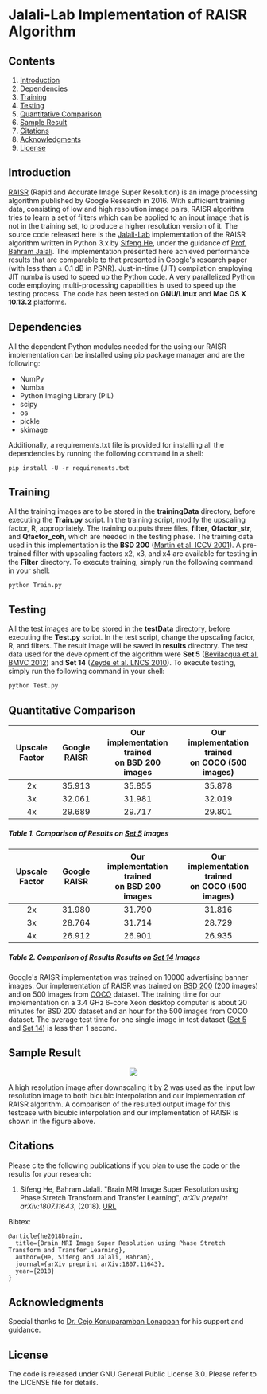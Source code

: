 # Jalali-Lab Implementation of RAISR Algorithm

## Contents
1. [Introduction](#introduction)
2. [Dependencies](#dependencies)
3. [Training](#training)
4. [Testing](#testing)
5. [Quantitative Comparison](#quantitative-comparison)
6. [Sample Result](#sample-result)
7. [Citations](#citations)
8. [Acknowledgments](#acknowledgments)
9. [License](#license)

## Introduction
[RAISR](http://ieeexplore.ieee.org/stamp/stamp.jsp?arnumber=7744595) (Rapid and Accurate Image Super Resolution) is an image processing algorithm published by Google Research in 2016. With sufficient training data, consisting of low and high resolution image pairs, RAISR algorithm tries to learn a set of filters which can be applied to an input image that is not in the training set, to produce a higher resolution version of it. The source code released here is the [Jalali-Lab](http://photonics.ucla.edu/index.html) implementation of the RAISR algorithm written in Python 3.x by [Sifeng He](https://www.linkedin.com/in/sifeng-he-969230134/), under the guidance of [Prof. Bahram Jalali](http://photonics.ucla.edu/bahram_jalali.html). The implementation presented here achieved performance results that are comparable to that presented in Google's research paper (with less than &#177; 0.1 dB in PSNR). 
Just-in-time (JIT) compilation employing JIT numba is used to speed up the Python code. A very parallelized Python code employing multi-processing capabilities is used to speed up the testing process. The code has been tested on **GNU/Linux** and **Mac OS X 10.13.2** platforms. 

## Dependencies
All the dependent Python modules needed for the using our RAISR implementation can be installed using pip package manager and are the following:

*  NumPy
*  Numba
*  Python Imaging Library (PIL)
*  scipy
*  os
*  pickle
*  skimage

Additionally, a requirements.txt file is provided for installing all the dependencies by running the following command in a shell: 
```
pip install -U -r requirements.txt
```

## Training
All the training images are to be stored in the **trainingData** directory, before executing the **Train.py** script. In the training script, modify the upscaling factor, R, appropriately. The training outputs three files, **filter**, **Qfactor_str**, and **Qfactor_coh**, which are needed in the testing phase. The training data used in this implementation is the **BSD 200** ([Martin et al. ICCV 2001](https://www.eecs.berkeley.edu/Research/Projects/CS/vision/bsds/)). A pre-trained filter with upscaling factors x2, x3, and x4 are available for testing in the **Filter** directory. To execute training, simply run the following command in your shell: 
```
python Train.py
```

## Testing
All the test images are to be stored in the **testData** directory, before executing the **Test.py** script. In the test script, change the upscaling factor, R, and filters. The result image will be saved in **results** directory. The test data used for the development of the algorithm were **Set 5** ([Bevilacqua et al. BMVC 2012](http://people.rennes.inria.fr/Aline.Roumy/results/SR_BMVC12.html)) and **Set 14** ([Zeyde et al. LNCS 2010](https://sites.google.com/site/romanzeyde/research-interests)). To execute testing, simply run the following command in your shell: 
```
python Test.py
```

## Quantitative Comparison
| Upscale Factor | Google RAISR  | Our implementation trained <br> on BSD 200 images | Our implementation trained <br> on COCO (500 images) |
|:-------------: |:---------------:| :-------------:| :-------------:|
| 2x      | 35.913 |   35.855|     35.878 |
| 3x      | 32.061 |   31.981|     32.019 |
| 4x      | 29.689 |   29.717|     29.801 |
##### Table 1. Comparison of Results on [Set 5](http://people.rennes.inria.fr/Aline.Roumy/results/SR_BMVC12.html) Images
| Upscale Factor | Google RAISR  | Our implementation trained <br> on BSD 200 images | Our implementation trained <br> on COCO (500 images) |
|:-------------: |:---------------:| :-------------:| :-------------:|
| 2x      | 31.980 |   31.790|     31.816 |
| 3x      | 28.764 |   31.714|     28.729 |
| 4x      | 26.912 |   26.901|     26.935 |
##### Table 2. Comparison of Results Results on [Set 14](https://sites.google.com/site/romanzeyde/research-interests) Images

Google's RAISR implementation was trained on 10000 advertising banner images. Our implementation of RAISR was trained on [BSD 200](https://www.eecs.berkeley.edu/Research/Projects/CS/vision/bsds/) (200 images) and on 500 images from [COCO](http://mscoco.org/) dataset. The training time for our implementation on a 3.4 GHz 6-core Xeon desktop computer is about 20 minutes for BSD 200 dataset and an hour for the 500 images from COCO dataset. The average test time for one single image in test dataset ([Set 5](http://people.rennes.inria.fr/Aline.Roumy/results/SR_BMVC12.html) and [Set 14](https://sites.google.com/site/romanzeyde/research-interests)) is less than 1 second.

## Sample Result
<p align="center">
  <img src="Comparison_result.png">
</p>
A high resolution image after downscaling it by 2 was used as the input low resolution image to both bicubic interpolation and our implementation of RAISR algorithm. A comparison of the resulted output image for this testcase with bicubic interpolation and our implementation of RAISR is shown in the figure above.

## Citations
Please cite the following publications if you plan to use the code or the results for your research: 
1. Sifeng He, Bahram Jalali. "Brain MRI Image Super Resolution using Phase Stretch Transform and Transfer Learning", *arXiv preprint arXiv:1807.11643*, (2018). [URL](https://arxiv.org/abs/1807.11643)

Bibtex:
```
@article{he2018brain,
  title={Brain MRI Image Super Resolution using Phase Stretch Transform and Transfer Learning},
  author={He, Sifeng and Jalali, Bahram},
  journal={arXiv preprint arXiv:1807.11643},
  year={2018}
}
```

## Acknowledgments
Special thanks to [Dr. Cejo Konuparamban Lonappan](https://www.linkedin.com/in/cejokl/) for his support and guidance. 

## License
The code is released under GNU General Public License 3.0. Please refer to the LICENSE file for details.
